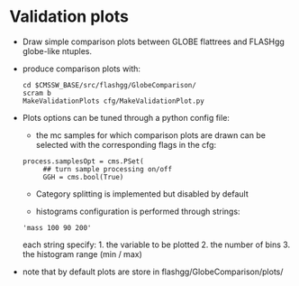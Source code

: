 Validation plots
================

- Draw simple comparison plots between GLOBE flattrees and FLASHgg globe-like ntuples. 

- produce comparison plots with: 

   ```
   cd $CMSSW_BASE/src/flashgg/GlobeComparison/
   scram b
   MakeValidationPlots cfg/MakeValidationPlot.py 
   ```

- Plots options can be tuned through a python config file:
  - the mc samples for which comparison plots are drawn can be selected with the corresponding flags in the cfg:
   
   ``` 
   process.samplesOpt = cms.PSet( 
        ## turn sample processing on/off
        GGH = cms.bool(True) 
   ```
  - Category splitting is implemented but disabled by default
  
  - histograms configuration is performed through strings:
   ``` 
   'mass 100 90 200' 
   ```
    each string specify:
      1. the variable to be plotted
      2. the number of bins
      3. the histogram range (min / max)

- note that by default plots are store in flashgg/GlobeComparison/plots/

